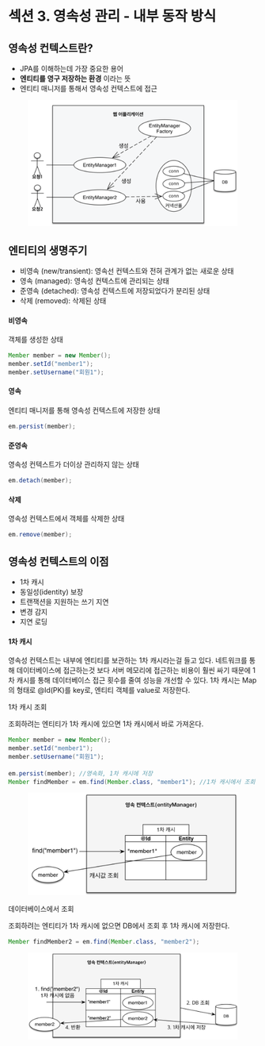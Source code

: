 # 섹션 3. 영속성 관리 - 내부 동작 방식

## 영속성 컨텍스트란?

* JPA를 이해하는데 가장 중요한 용어
* **엔티티를 영구 저장하는 환경** 이라는 뜻
* 엔티티 매니저를 통해서 영속성 컨텍스트에 접근

<figure><img src="../../.gitbook/assets/화면 캡처 2023-10-24 162705.png" alt=""><figcaption></figcaption></figure>

## 엔티티의 생명주기

* 비영속 (new/transient): 영속선 컨텍스트와 전혀 관계가 없는 새로운 상태
* 영속 (managed): 영속성 컨텍스트에 관리되는 상태
* 준영속 (detached): 영속성 컨텍스트에 저장되었다가 분리된 상태
* 삭제 (removed): 삭제된 상태

#### 비영속

객체를 생성한 상태

```java
Member member = new Member();
member.setId("member1");
member.setUsername("회원1");
```

#### 영속

엔티티 매니저를 통해 영속성 컨텍스트에 저장한 상태

```java
em.persist(member);
```

#### 준영속

영속성 컨텍스트가 더이상 관리하지 않는 상태

```java
em.detach(member);
```

#### 삭제

영속성 컨텍스트에서 객체를 삭제한 상태

```java
em.remove(member);
```

## 영속성 컨텍스트의 이점

* 1차 캐시
* 동일성(identity) 보장
* 트랜잭션을 지원하는 쓰기 지연
* 변경 감지
* 지연 로딩

#### 1차 캐시

영속성 컨텍스트는 내부에 엔티티를 보관하는 1차 캐시라는걸 들고 있다. 네트워크를 통해 데이터베이스에 접근하는것 보다 서버 메모리에 접근하는 비용이 훨씬 싸기 때문에 1차 캐시를 통해 데이터베이스 접근 횟수를 줄여 성능을 개선할 수 있다. 1차 캐시는 Map의 형태로 @Id(PK)를 key로, 엔티티 객체를 value로 저장한다.

1차 캐시 조회

조회하려는 엔티티가 1차 캐시에 있으면 1차 캐시에서 바로 가져온다.

```java
Member member = new Member();
member.setId("member1");
member.setUsername("회원1");

em.persist(member); //영속화, 1차 캐시에 저장
Member findMember = em.find(Member.class, "member1"); //1차 캐시에서 조회
```

<figure><img src="../../.gitbook/assets/화면 캡처 2023-10-24 184517.png" alt=""><figcaption></figcaption></figure>

데이터베이스에서 조회

조회하려는 엔티티가 1차 캐시에 없으면 DB에서 조회 후 1차 캐시에 저장한다.

```java
Member findMember2 = em.find(Member.class, "member2");
```

<figure><img src="../../.gitbook/assets/화면 캡처 2023-10-24 185225.png" alt=""><figcaption></figcaption></figure>

